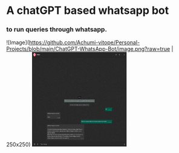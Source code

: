 # A chatGPT based whatsapp bot
### to run queries through whatsapp. 
![Image](https://github.com/Achumi-vitope/Personal-Projects/blob/main/ChatGPT-WhatsApp-Bot/image.png?raw=true | 250x250)
<img src="https://github.com/Achumi-vitope/Personal-Projects/blob/main/ChatGPT-WhatsApp-Bot/image.png" width="250" height="250">
